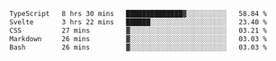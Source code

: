 <!--START_SECTION:waka-->

```txt
TypeScript   8 hrs 30 mins   ██████████████▓░░░░░░░░░░   58.84 %
Svelte       3 hrs 22 mins   ██████░░░░░░░░░░░░░░░░░░░   23.40 %
CSS          27 mins         ▓░░░░░░░░░░░░░░░░░░░░░░░░   03.21 %
Markdown     26 mins         ▓░░░░░░░░░░░░░░░░░░░░░░░░   03.03 %
Bash         26 mins         ▓░░░░░░░░░░░░░░░░░░░░░░░░   03.03 %
```

<!--END_SECTION:waka-->

